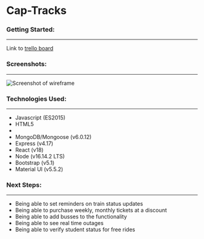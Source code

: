 # Cap-Tracks

### Getting Started: 
---------
Link to [trello board](https://trello.com/b/HGuUv6hL/unit-3-project)
### Screenshots:
----------
![Screenshot of wireframe](https://i.imgur.com/d5NXTuX.png)
### Technologies Used:
-----------
* Javascript (ES2015)
* HTML5
* 
* MongoDB/Mongoose (v6.0.12)
* Express (v4.17)
* React (v18)
* Node (v16.14.2 LTS)
* Bootstrap (v5.1)
* Material UI (v5.5.2)


### Next Steps:
-----------
* Being able to set reminders on train status updates
* Being able to purchase weekly, monthly tickets at a discount
* Being able to add busses to the functionality
* Being able to see real time outages
* Being able to verify student status for free rides